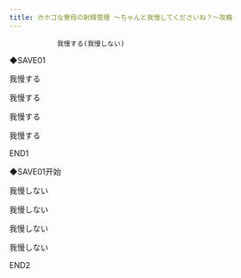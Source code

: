 ```yaml
---
title: カホゴな寮母の射精管理 ～ちゃんと我慢してくださいね？～攻略
---
```


                我慢する(我慢しない)

◆SAVE01

我慢する

我慢する

我慢する

我慢する



END1





◆SAVE01开始

我慢しない

我慢しない

我慢しない

我慢しない



END2


              
